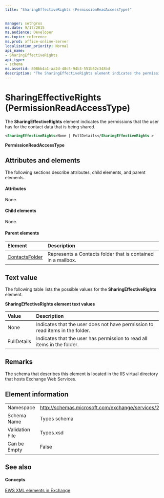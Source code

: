 ```yaml
---
title: "SharingEffectiveRights (PermissionReadAccessType)"
 
 
manager: sethgros
ms.date: 9/17/2015
ms.audience: Developer
ms.topic: reference
ms.prod: office-online-server
localization_priority: Normal
api_name:
- SharingEffectiveRights
api_type:
- schema
ms.assetid: 808bb4a1-aa2d-48c5-94b3-551b52c348bd
description: "The SharingEffectiveRights element indicates the permissions that the user has for the contact data that is being shared."
---
```


# SharingEffectiveRights (PermissionReadAccessType)

The **SharingEffectiveRights** element indicates the permissions that the user has for the contact data that is being shared. 
  
```XML
<SharingEffectiveRights>None | FullDetails</SharingEffectiveRights >
```

 **PermissionReadAccessType**
## Attributes and elements

The following sections describe attributes, child elements, and parent elements.
  
#### Attributes

None.
  
#### Child elements

None.
  
#### Parent elements

|**Element**|**Description**|
|:-----|:-----|
|[ContactsFolder](contactsfolder.md) <br/> |Represents a Contacts folder that is contained in a mailbox.  <br/> |
   
## Text value

The following table lists the possible values for the **SharingEffectiveRights** element. 
  
**SharingEffectiveRights element text values**

|**Value**|**Description**|
|:-----|:-----|
|None  <br/> |Indicates that the user does not have permission to read items in the folder.  <br/> |
|FullDetails  <br/> |Indicates that the user has permission to read all items in the folder.  <br/> |
   
## Remarks

The schema that describes this element is located in the IIS virtual directory that hosts Exchange Web Services.
  
## Element information

|||
|:-----|:-----|
|Namespace  <br/> |http://schemas.microsoft.com/exchange/services/2006/types  <br/> |
|Schema Name  <br/> |Types schema  <br/> |
|Validation File  <br/> |Types.xsd  <br/> |
|Can be Empty  <br/> |False  <br/> |
   
## See also

#### Concepts

[EWS XML elements in Exchange](ews-xml-elements-in-exchange.md)

